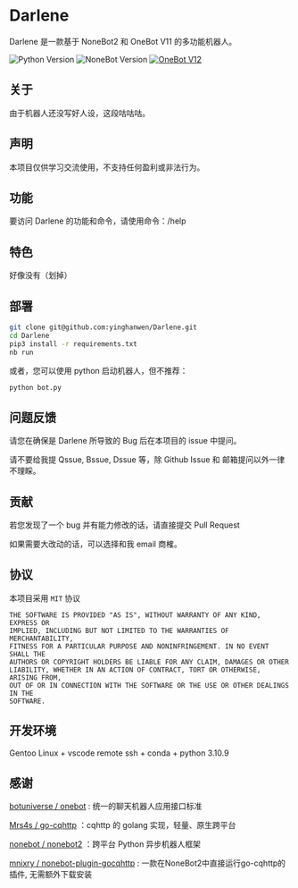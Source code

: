 # Darlene

Darlene 是一款基于 NoneBot2 和 OneBot V11 的多功能机器人。

![Python Version](https://img.shields.io/badge/python-3.10.9-blue.svg?style=flat-square)
![NoneBot Version](https://img.shields.io/badge/nonebot-2.0.0rc2+-red.svg?style=flat-square)
[![OneBot V12](https://img.shields.io/badge/OneBot-11-black?style=flat-square)](https://12.onebot.dev/)

## 关于

由于机器人还没写好人设，这段咕咕咕。

## 声明

本项目仅供学习交流使用，不支持任何盈利或非法行为。

## 功能
要访问 Darlene 的功能和命令，请使用命令：/help

## 特色

好像没有（划掉）

## 部署

```bash
git clone git@github.com:yinghanwen/Darlene.git
cd Darlene
pip3 install -r requirements.txt
nb run
```

或者，您可以使用 python 启动机器人，但不推荐：
```bash
python bot.py
```

## 问题反馈

请您在确保是 Darlene 所导致的 Bug 后在本项目的 issue 中提问。

请不要给我提 Qssue, Bssue, Dssue 等，除 Github Issue 和 邮箱提问以外一律不理睬。


## 贡献

若您发现了一个 bug 并有能力修改的话，请直接提交 Pull Request

如果需要大改动的话，可以选择和我 email 商榷。

## 协议

本项目采用 ```MIT``` 协议

```
THE SOFTWARE IS PROVIDED "AS IS", WITHOUT WARRANTY OF ANY KIND, EXPRESS OR
IMPLIED, INCLUDING BUT NOT LIMITED TO THE WARRANTIES OF MERCHANTABILITY,
FITNESS FOR A PARTICULAR PURPOSE AND NONINFRINGEMENT. IN NO EVENT SHALL THE
AUTHORS OR COPYRIGHT HOLDERS BE LIABLE FOR ANY CLAIM, DAMAGES OR OTHER
LIABILITY, WHETHER IN AN ACTION OF CONTRACT, TORT OR OTHERWISE, ARISING FROM,
OUT OF OR IN CONNECTION WITH THE SOFTWARE OR THE USE OR OTHER DEALINGS IN THE
SOFTWARE.
```



## 开发环境
Gentoo Linux + vscode remote ssh + conda + python 3.10.9

## 感谢

[botuniverse / onebot](https://github.com/botuniverse/onebot) : 统一的聊天机器人应用接口标准 

[Mrs4s / go-cqhttp](https://github.com/Mrs4s/go-cqhttp) ：cqhttp 的 golang 实现，轻量、原生跨平台

[nonebot / nonebot2](https://github.com/nonebot/nonebot2) ：跨平台 Python 异步机器人框架

[mnixry / nonebot-plugin-gocqhttp](https://github.com/mnixry/nonebot-plugin-gocqhttp) : 一款在NoneBot2中直接运行go-cqhttp的插件, 无需额外下载安装